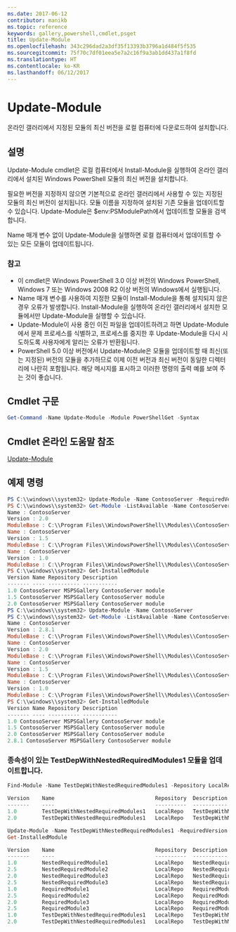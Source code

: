 ```yaml
---
ms.date: 2017-06-12
contributor: manikb
ms.topic: reference
keywords: gallery,powershell,cmdlet,psget
title: Update-Module
ms.openlocfilehash: 343c296dad2a3df35f13393b3796a1d484f5f535
ms.sourcegitcommit: 75f70c7df01eea5e7a2c16f9a3ab1dd437a1f8fd
ms.translationtype: HT
ms.contentlocale: ko-KR
ms.lasthandoff: 06/12/2017
---
```

<a id="update-module" class="xliff"></a>
# Update-Module

온라인 갤러리에서 지정된 모듈의 최신 버전을 로컬 컴퓨터에 다운로드하여 설치합니다.

<a id="description" class="xliff"></a>
## 설명

Update-Module cmdlet은 로컬 컴퓨터에서 Install-Module을 실행하여 온라인 갤러리에서 설치된 Windows PowerShell 모듈의 최신 버전을 설치합니다.

필요한 버전을 지정하지 않으면 기본적으로 온라인 갤러리에서 사용할 수 있는 지정된 모듈의 최신 버전이 설치됩니다. 모듈 이름을 지정하여 설치된 기존 모듈을 업데이트할 수 있습니다. Update-Module은 $env:PSModulePath에서 업데이트할 모듈을 검색합니다.

Name 매개 변수 없이 Update-Module을 실행하면 로컬 컴퓨터에서 업데이트할 수 있는 모든 모듈이 업데이트됩니다.

<a id="notes" class="xliff"></a>
### 참고

- 이 cmdlet은 Windows PowerShell 3.0 이상 버전의 Windows PowerShell, Windows 7 또는 Windows 2008 R2 이상 버전의 Windows에서 실행됩니다.
- Name 매개 변수를 사용하여 지정한 모듈이 Install-Module을 통해 설치되지 않은 경우 오류가 발생합니다. Install-Module을 실행하여 온라인 갤러리에서 설치한 모듈에서만 Update-Module을 실행할 수 있습니다.
- Update-Module이 사용 중인 이진 파일을 업데이트하려고 하면 Update-Module에서 문제 프로세스를 식별하고, 프로세스를 중지한 후 Update-Module을 다시 시도하도록 사용자에게 알리는 오류가 반환됩니다.
- PowerShell 5.0 이상 버전에서 Update-Module은 모듈을 업데이트할 때 최신(또는 지정된) 버전의 모듈을 추가하므로 이제 이전 버전과 최신 버전이 동일한 디렉터리에 나란히 포함됩니다. 해당 메시지를 표시하고 이러한 명령의 출력 예를 보여 주는 것이 좋습니다.


<a id="cmdlet-syntax" class="xliff"></a>
## Cmdlet 구문
```powershell
Get-Command -Name Update-Module -Module PowerShellGet -Syntax
```

<a id="cmdlet-online-help-reference" class="xliff"></a>
## Cmdlet 온라인 도움말 참조

[Update-Module](http://go.microsoft.com/fwlink/?LinkID=398576)


<a id="example-commands" class="xliff"></a>
## 예제 명령

```powershell
PS C:\\windows\\system32> Update-Module -Name ContosoServer -RequiredVersion 1.5
PS C:\\windows\\system32> Get-Module -ListAvailable -Name ContosoServer | Format-List Name,Version,ModuleBase
Name : ContosoServer
Version : 2.0
ModuleBase : C:\\Program Files\\WindowsPowerShell\\Modules\\ContosoServer\\2.0
Name : ContosoServer
Version : 1.5
ModuleBase : C:\\Program Files\\WindowsPowerShell\\Modules\\ContosoServer\\1.5
Name : ContosoServer
Version : 1.0
ModuleBase : C:\\Program Files\\WindowsPowerShell\\Modules\\ContosoServer\\1.0
PS C:\\windows\\system32> Get-InstalledModule
Version Name Repository Description
------- ---- ---------- -----------
1.0 ContosoServer MSPSGallery ContosoServer module
1.5 ContosoServer MSPSGallery ContosoServer module
2.0 ContosoServer MSPSGallery ContosoServer module
PS C:\\windows\\system32> Update-Module -Name ContosoServer
PS C:\\windows\\system32> Get-Module -ListAvailable -Name ContosoServer | Format-List Name,Version,ModuleBase
Name : ContosoServer
Version : 2.8.1
ModuleBase : C:\\Program Files\\WindowsPowerShell\\Modules\\ContosoServer\\2.8.1
Name : ContosoServer
Version : 2.0
ModuleBase : C:\\Program Files\\WindowsPowerShell\\Modules\\ContosoServer\\2.0
Name : ContosoServer
Version : 1.5
ModuleBase : C:\\Program Files\\WindowsPowerShell\\Modules\\ContosoServer\\1.5
Name : ContosoServer
Version : 1.0
ModuleBase : C:\\Program Files\\WindowsPowerShell\\Modules\\ContosoServer\\1.0
PS C:\\windows\\system32> Get-InstalledModule
Version Name Repository Description
------- ---- ---------- -----------
1.0 ContosoServer MSPSGallery ContosoServer module
1.5 ContosoServer MSPSGallery ContosoServer module
2.0 ContosoServer MSPSGallery ContosoServer module
2.8.1 ContosoServer MSPSGallery ContosoServer module
```


<a id="update-the-testdepwithnestedrequiredmodules1-module-with-dependencies" class="xliff"></a>
###  종속성이 있는 TestDepWithNestedRequiredModules1 모듈을 업데이트합니다.
```powershell
Find-Module -Name TestDepWithNestedRequiredModules1 -Repository LocalRepo -AllVersions

Version    Name                                Repository  Description
-------    ----                                ----------  -----------
1.0        TestDepWithNestedRequiredModules1   LocalRepo   TestDepWithNestedRequiredModules1 module
2.0        TestDepWithNestedRequiredModules1   LocalRepo   TestDepWithNestedRequiredModules1 module

Update-Module -Name TestDepWithNestedRequiredModules1 -RequiredVersion 2.0
Get-InstalledModule

Version    Name                                Repository  Description
-------    ----                                ----------  -----------
1.0        NestedRequiredModule1               LocalRepo   NestedRequiredModule1 module
2.5        NestedRequiredModule2               LocalRepo   NestedRequiredModule2 module
2.0        NestedRequiredModule3               LocalRepo   NestedRequiredModule3 module
2.5        NestedRequiredModule3               LocalRepo   NestedRequiredModule3 module
1.0        RequiredModule1                     LocalRepo   RequiredModule1 module
2.5        RequiredModule2                     LocalRepo   RequiredModule2 module
2.0        RequiredModule3                     LocalRepo   RequiredModule3 module
2.5        RequiredModule3                     LocalRepo   RequiredModule3 module
1.0        TestDepWithNestedRequiredModules1   LocalRepo   TestDepWithNestedRequiredModules1 module
2.0        TestDepWithNestedRequiredModules1   LocalRepo   TestDepWithNestedRequiredModules1 module
```

